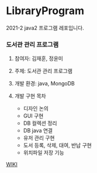 # LibraryProgram
2021-2 java2 프로그램 레포입니다.

### 도서관 관리 프로그램
1. 참여자: 김재훈, 정윤미
2. 주제: 도서관 관리 프로그램
3. 개발 환경: java, MongoDB
4. 개발 구현 목차

    + 디자인 논의
    + GUI 구현
    + DB 컬렉션 정리
    + DB java 연결
    + 유저 관리 구현
    + 도서 등록, 삭제, 대여, 반납 구현
    + 위치파일 저장 기능 

[WIKI](https://github.com/JeongYunMi/LibraryProgram/wiki)
